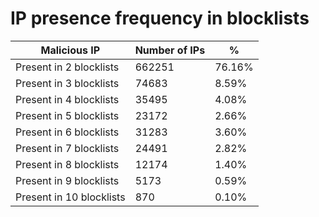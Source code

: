 # IP presence frequency in blocklists
| Malicious IP | Number of IPs | % |
|----|----|----|
| Present in 2 blocklists | 662251 | 76.16% |
| Present in 3 blocklists | 74683 | 8.59% |
| Present in 4 blocklists | 35495 | 4.08% |
| Present in 5 blocklists | 23172 | 2.66% |
| Present in 6 blocklists | 31283 | 3.60% |
| Present in 7 blocklists | 24491 | 2.82% |
| Present in 8 blocklists | 12174 | 1.40% |
| Present in 9 blocklists | 5173 | 0.59% |
| Present in 10 blocklists | 870 | 0.10% |
